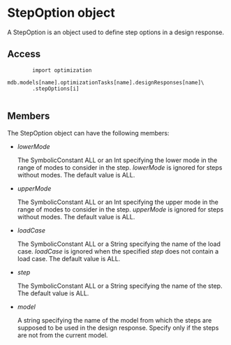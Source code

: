 # StepOption object

A StepOption is an object used to define step options in a design response.

## Access

```
        import optimization
        mdb.models[name].optimizationTasks[name].designResponses[name]\
        .stepOptions[i]
      
```

## Members

The StepOption object can have the following members:

- *lowerMode*

  The SymbolicConstant ALL or an Int specifying the lower mode in the range of modes to consider in the step. *lowerMode* is ignored for steps without modes. The default value is ALL.

- *upperMode*

  The SymbolicConstant ALL or an Int specifying the upper mode in the range of modes to consider in the step. *upperMode* is ignored for steps without modes. The default value is ALL.

- *loadCase*

  The SymbolicConstant ALL or a String specifying the name of the load case. *loadCase* is ignored when the specified *step* does not contain a load case. The default value is ALL.

- *step*

  The SymbolicConstant ALL or a String specifying the name of the step. The default value is ALL.

- *model*

  A string specifying the name of the model from which the steps are supposed to be used in the design response. Specify only if the steps are not from the current model.